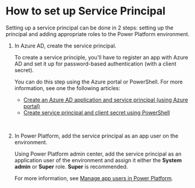 # How to set up Service Principal

Setting up a service principal can be done in 2 steps: setting up the principal and adding appropriate roles to the Power Platform environment.


1. In Azure AD, create the service principal.

   To create a service principle, you'll have to register an app with Azure AD and set it up for password-based authentication (with a client secret).

   You can do this step using the Azure portal or PowerShell. For more information, see one the following articles:

   - [Create an Azure AD application and service principal \(using Azure portal\)](/azure/active-directory/develop/howto-create-service-principal-portal)
   - [Create service principal and client secret using PowerShell](/power-platform/alm/devops-build-tools#create-service-principal-and-client-secret-using-powershell)

<br>

2. In Power Platform, add the service principal as an app user on the environment.

   Using Power Platform admin center, add the service principal as an application user of the environment and assign it either the **System admin** or **Super** role. **Super** is recommended.  

   For more information, see [Manage app users in Power Platform](/power-platform/admin/manage-application-users).
